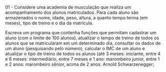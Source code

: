 01 - Considere uma academia de musculação que realiza um acompanhamento dos alunos matriculados. Para cada aluno são armazenados o nome, idade, peso, altura, a quanto tempo terina (em meses), tipo de treino e o dia da matrícula.

Escreva um programa que contenha funções que permitam cadastrar um aluno (com o limite de 100 alunos), atualizar o tempo de treino de todos os alunos que se matricularam em um determinado dia, consultar os dados de um aluno (pesquisando pelo número), calcular o IMC de um aluno e atualizar o tipo de treino de todos os alunos (até 3 meses: iniciante, entre 4 e 6 meses: intermediário, entre 7 meses e 1 ano: marombeiro junior, entre 1 e 2 anos: marombeiro sênior, acima de 2 anos: Arnold Schwarzenegger;